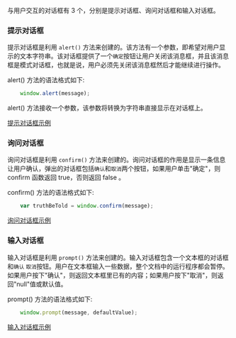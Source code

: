 
与用户交互的对话框有 3 个，分别是提示对话框、询问对话框和输入对话框。


### 提示对话框

提示对话框是利用 `alert()` 方法来创建的。该方法有一个参数，即希望对用户显示的文本字符串。该对话框提供了一个`确定`按钮让用户关闭该消息框，并且该消息框是模式对话框，也就是说，用户必须先关闭该消息框然后才能继续进行操作。

alert() 方法的语法格式如下:
```js
    window.alert(message);
```
alert() 方法接收一个参数，该参数将转换为字符串直接显示在对话框上。

[提示对话框示例](t/03_alert.html)


### 询问对话框

询问对话框是利用 `confirm()` 方法来创建的。询问对话框的作用是显示一条信息让用户确认，弹出的对话框包括`确认`和`取消`两个按钮，如果用户单击"确定"，则 confirm 函数返回 true，否则返回 false 。

confirm() 方法的语法格式如下:
```js
    var truthBeTold = window.confirm(message);
```

[询问对话框示例](t/03_confirm.html)


### 输入对话框

输入对话框是利用 `prompt()` 方法来创建的。输入对话框包含一个文本框的对话框和`确认` `取消`按钮。用户在文本框输入一些数据，整个文档中的运行程序都会暂停。如果用户按下"确认"，则返回文本框里已有的内容；如果用户按下"取消"，则返回"null"值或默认值。

prompt() 方法的语法格式如下:
```js
    window.prompt(message, defaultValue);
```

[输入对话框示例](t/03_prompt.html)
